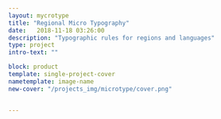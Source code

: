```yaml
---
layout: mycrotype
title: "Regional Micro Typography"
date:   2018-11-18 03:26:00
description: "Typographic rules for regions and languages"
type: project
intro-text: ""

block: product
template: single-project-cover
nametemplate: image-name
new-cover: "/projects_img/microtype/cover.png"


---
```





